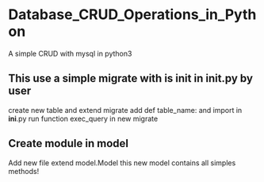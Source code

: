 # Database_CRUD_Operations_in_Python
A simple CRUD with mysql in python3

## This use a simple migrate with is init in __init__.py by user 
create new table and extend migrate 
add def table_name:
and import in __ini__.py 
run function exec_query in new migrate 

## Create module in model 
Add new file extend model.Model
this new model contains all simples methods!
